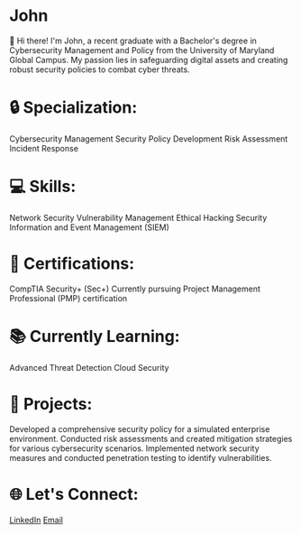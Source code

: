 # John
👋 Hi there! I'm John, a recent graduate with a Bachelor's degree in Cybersecurity Management and Policy from the University of Maryland Global Campus. My passion lies in safeguarding digital assets and creating robust security policies to combat cyber threats.

# 🔒 Specialization:

Cybersecurity Management
Security Policy Development
Risk Assessment
Incident Response
# 💻 Skills:

Network Security
Vulnerability Management
Ethical Hacking
Security Information and Event Management (SIEM)
# 📜 Certifications:

CompTIA Security+ (Sec+)
Currently pursuing Project Management Professional (PMP) certification
# 📚 Currently Learning:

Advanced Threat Detection
Cloud Security
# 🚀 Projects:

Developed a comprehensive security policy for a simulated enterprise environment.
Conducted risk assessments and created mitigation strategies for various cybersecurity scenarios.
Implemented network security measures and conducted penetration testing to identify vulnerabilities.
# 🌐 Let's Connect:

[LinkedIn](https://www.linkedin.com/in/johnjohnson85/)
[Email](JohnGJohnson85@yahoo.com)

